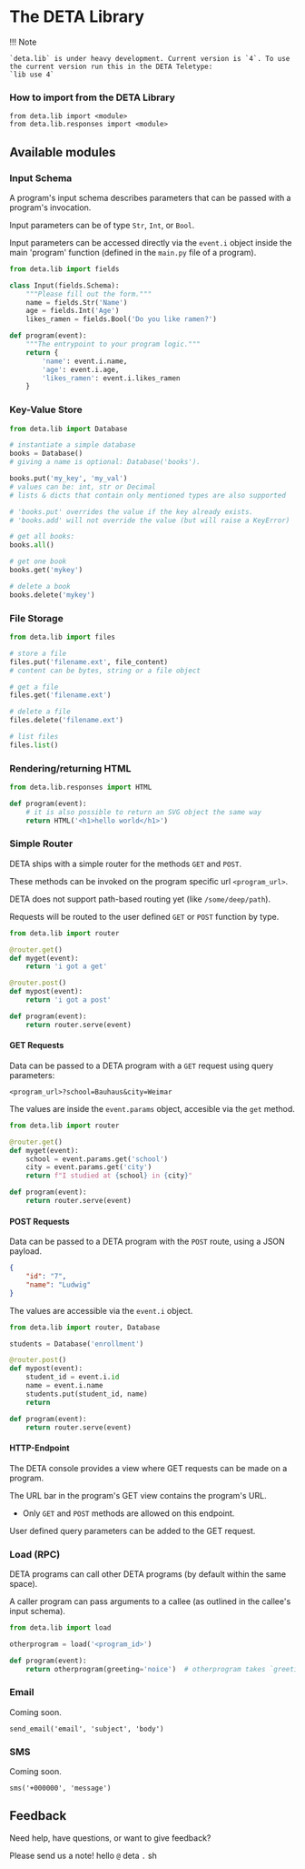 # The DETA Library

!!! Note

    `deta.lib` is under heavy development. Current version is `4`. To use the current version run this in the DETA Teletype:
    `lib use 4`

### How to import from the DETA Library

    from deta.lib import <module>
    from deta.lib.responses import <module>

## Available modules

### Input Schema

A program's input schema describes parameters that can be passed with a program's invocation.

Input parameters can be of type `Str`, `Int`, or `Bool`.

Input parameters can be accessed directly via the `event.i` object inside the main 'program' function (defined in the `main.py` file of a program).

```python
from deta.lib import fields

class Input(fields.Schema):
    """Please fill out the form."""
    name = fields.Str('Name')
    age = fields.Int('Age')
    likes_ramen = fields.Bool('Do you like ramen?')

def program(event):
    """The entrypoint to your program logic."""
    return {
        'name': event.i.name,
        'age': event.i.age,
        'likes_ramen': event.i.likes_ramen
    }
```
### Key-Value Store

```python
from deta.lib import Database

# instantiate a simple database
books = Database() 
# giving a name is optional: Database('books'). 

books.put('my_key', 'my_val')  
# values can be: int, str or Decimal
# lists & dicts that contain only mentioned types are also supported

# 'books.put' overrides the value if the key already exists. 
# 'books.add' will not override the value (but will raise a KeyError)

# get all books:
books.all()

# get one book
books.get('mykey')

# delete a book
books.delete('mykey')
```
     

### File Storage
```python
from deta.lib import files

# store a file
files.put('filename.ext', file_content)
# content can be bytes, string or a file object

# get a file
files.get('filename.ext')

# delete a file
files.delete('filename.ext')

# list files
files.list()
```
### Rendering/returning HTML
```python
from deta.lib.responses import HTML

def program(event):
    # it is also possible to return an SVG object the same way 
    return HTML('<h1>hello world</h1>')
```
### Simple Router

DETA ships with a simple router for the methods `GET` and `POST`.

These methods can be invoked on the program specific url `<program_url>`.

DETA does not support path-based routing yet (like `/some/deep/path`). 

Requests will be routed to the user defined `GET` or `POST` function by type.
```python
from deta.lib import router

@router.get()
def myget(event):
    return 'i got a get'

@router.post()
def mypost(event):
    return 'i got a post'

def program(event):
    return router.serve(event)
```

#### GET Requests
Data can be passed to a DETA program with a `GET` request using query parameters:
```
<program_url>?school=Bauhaus&city=Weimar
```

The values are inside the `event.params` object, accesible via the `get` method.
```python
from deta.lib import router

@router.get()
def myget(event):
    school = event.params.get('school')
    city = event.params.get('city')
    return f"I studied at {school} in {city}"

def program(event):
    return router.serve(event)
```
#### POST Requests

Data can be passed to a DETA program with the `POST` route, using a JSON payload.

```JSON
{
    "id": "7",
    "name": "Ludwig"
}
```

The values are accessible via the `event.i` object.

```python
from deta.lib import router, Database

students = Database('enrollment')

@router.post()
def mypost(event):
    student_id = event.i.id
    name = event.i.name
    students.put(student_id, name)
    return

def program(event):
    return router.serve(event)
```

#### HTTP-Endpoint

The DETA console provides a view where GET requests can be made on a program.

The URL bar in the program's GET view contains the program's URL.

- Only `GET` and `POST` methods are allowed on this endpoint.

User defined query parameters can be added to the GET request.

### Load (RPC)

DETA programs can call other DETA programs (by default within the same space).

A caller program can pass arguments to a callee (as outlined in the callee's input schema).

```python
from deta.lib import load

otherprogram = load('<program_id>')

def program(event):    
    return otherprogram(greeting='noice')  # otherprogram takes `greeting` arg
```

### Email

Coming soon.

`send_email('email', 'subject', 'body')`

### SMS

Coming soon.

`sms('+000000', 'message')`

## Feedback

Need help, have questions, or want to give feedback?

Please send us a note! hello `@` deta `.` sh
